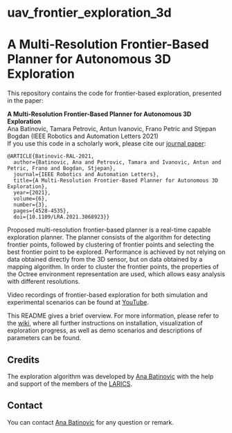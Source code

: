 # uav_frontier_exploration_3d

# A Multi-Resolution Frontier-Based Planner for Autonomous 3D Exploration

This repository contains the code for frontier-based exploration, presented in the paper:

**A Multi-Resolution Frontier-Based Planner for Autonomous 3D Exploration**\
Ana Batinovic, Tamara Petrovic, Antun Ivanovic, Frano Petric and Stjepan Bogdan (IEEE Robotics and Automation Letters 2021)\
If you use this code in a scholarly work, please cite our [journal paper](https://ieeexplore.ieee.org/document/9387089):

```
@ARTICLE{Batinovic-RAL-2021,
  author={Batinovic, Ana and Petrovic, Tamara and Ivanovic, Antun and Petric, Frano and Bogdan, Stjepan},
  journal={IEEE Robotics and Automation Letters}, 
  title={A Multi-Resolution Frontier-Based Planner for Autonomous 3D Exploration}, 
  year={2021},
  volume={6},
  number={3},
  pages={4528-4535},
  doi={10.1109/LRA.2021.3068923}}
```


Proposed multi-resolution frontier-based planner is a real-time capable exploration planner.
The planner consists of the algorithm for detecting frontier points, followed by clustering of frontier points and selecting the best
frontier point to be explored. Performance is achieved by not relying on data obtained directly 
from the 3D sensor, but on data obtained by a mapping algorithm. In order to cluster the frontier points,
the properties of the Octree environment representation are used, which allows easy analysis with
different resolutions. 

Video recordings of frontier-based exploration for both simulation and experimental scenarios can be found at [YouTube](https://www.youtube.com/playlist?list=PLC0C6uwoEQ8a88D6cKfa81Hfo_s_qVZxf).

This README gives a brief overview. For more information, please refer to the [wiki](https://github.com/larics/uav_frontier_exploration_3d/wiki), where all further instructions on installation, visualization of exploration progress, as well as demo scenarios and descriptions of parameters can be found.

## Credits

The exploration algorithm was developed by [Ana Batinovic](mailto:ana.batinovic@fer.hr) 
with the help and support of the members of the [LARICS](https://larics.fer.hr/).

## Contact

You can contact [Ana Batinovic](mailto:ana.batinovic@fer.hr) for any question or remark. 

